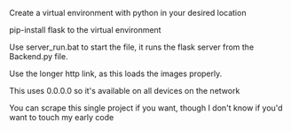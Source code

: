 Create a virtual environment with python in your desired location

pip-install flask to the virtual environment

Use server_run.bat to start the file, it runs the flask server from the Backend.py file.

Use the longer http link, as this loads the images properly.

This uses 0.0.0.0 so it's available on all devices on the network

You can scrape this single project if you want, though I don't know if you'd want to touch my early code
